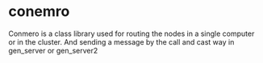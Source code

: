conemro
=======

Conmero is a class library used for routing the nodes in a single computer or in the cluster. And sending a message by the call and cast way in gen_server or gen_server2 
